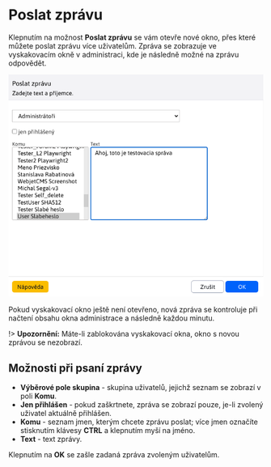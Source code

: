 # Poslat zprávu

Klepnutím na možnost **Poslat zprávu** se vám otevře nové okno, přes které můžete poslat zprávu více uživatelům. Zpráva se zobrazuje ve vyskakovacím okně v administraci, kde je následně možné na zprávu odpovědět.

![](send-message.png)

Pokud vyskakovací okno ještě není otevřeno, nová zpráva se kontroluje při načtení obsahu okna administrace a následně každou minutu.

!> **Upozornění:** Máte-li zablokována vyskakovací okna, okno s novou zprávou se nezobrazí.

## Možnosti při psaní zprávy

- **Výběrové pole skupina** - skupina uživatelů, jejichž seznam se zobrazí v poli **Komu**.
- **Jen přihlášen** - pokud zaškrtnete, zpráva se zobrazí pouze, je-li zvolený uživatel aktuálně přihlášen.
- **Komu** - seznam jmen, kterým chcete zprávu poslat; více jmen označíte stisknutím klávesy **CTRL** a klepnutím myší na jméno.
- **Text** - text zprávy.

Klepnutím na **OK** se zašle zadaná zpráva zvoleným uživatelům.
